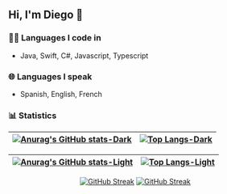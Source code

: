 ## Hi, I'm Diego 👋

<!--
**diegoal3mx/diegoal3mx** is a ✨ _special_ ✨ repository because its `README.md` (this file) appears on your GitHub profile.

Here are some ideas to get you started:

- 🔭 I’m currently working on ...
- 🌱 I’m currently learning ...
- 👯 I’m looking to collaborate on ...
- 🤔 I’m looking for help with ...
- 💬 Ask me about ...
- 📫 How to reach me: ...
- 😄 Pronouns: ...
- ⚡ Fun fact: ...
-->
<!-- [![Harlok's wakatime stats](https://github-readme-stats.vercel.app/api/wakatime?username=diegoal3mx)](https://github.com/anuraghazra/github-readme-stats)-->
### 👨‍💻 Languages I code in
  * Java, Swift, C#, Javascript, Typescript
 
### 🌐 Languages I speak
  * Spanish, English, French
 
### 📊 Statistics

<div align="left" ><a href="https://github.com/diegoal3mx#gh-dark-mode-only">
  
| [![Anurag's GitHub stats-Dark](https://github-readme-stats.vercel.app/api?username=diegoal3mx&show_icons=true&hide_border=true&custom_title=My%20GitHub%20stats&theme=dark#gh-dark-mode-only)](https://github.com/anuraghazra/github-readme-stats#gh-dark-mode-only)|[![Top Langs-Dark](https://github-readme-stats.vercel.app/api/top-langs/?username=diegoal3mx&hide_border=true&theme=dark#gh-dark-mode-only)](https://github.com/anuraghazra/github-readme-stats#gh-dark-mode-only)  |
| - | - |
  
</a> 
<a href="https://github.com/diegoal3mx#gh-light-mode-only">
  
| [![Anurag's GitHub stats-Light](https://github-readme-stats.vercel.app/api?username=diegoal3mx&show_icons=true&hide_border=true&custom_title=My%20GitHub%20stats&theme=default#gh-light-mode-only)](https://github.com/anuraghazra/github-readme-stats#gh-light-mode-only)|[![Top Langs-Light](https://github-readme-stats.vercel.app/api/top-langs/?username=diegoal3mx&theme=default#gh-light-mode-only)](https://github.com/anuraghazra/github-readme-stats#gh-light-mode-only)  |
| - | - | 
 
</a></div>

<div align="center" >

[![GitHub Streak](https://streak-stats.demolab.com/?user=diegoal3mx&hide_border=true&theme=light&mode=weekly)](https://git.io/streak-stats#gh-light-mode-only)
[![GitHub Streak](https://streak-stats.demolab.com?user=diegoal3mx&theme=dark&hide_border=true&mode=weekly)](https://git.io/streak-stats#gh-dark-mode-only)
     
</div>
